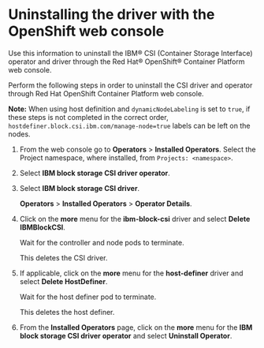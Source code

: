 # Uninstalling the driver with the OpenShift web console

Use this information to uninstall the IBM® CSI (Container Storage Interface) operator and driver through the Red Hat® OpenShift® Container Platform web console.

Perform the following steps in order to uninstall the CSI driver and operator through Red Hat OpenShift Container Platform web console.

**Note:** When using host definition and `dynamicNodeLabeling` is set to `true`, if these steps is not completed in the correct order, `hostdefiner.block.csi.ibm.com/manage-node=true` labels can be left on the nodes.

1.  From the web console go to **Operators** > **Installed Operators**. Select the Project namespace, where installed, from `Projects: <namespace>`.

2.  Select **IBM block storage CSI driver operator**.

3.  Select **IBM block storage CSI driver**.

    **Operators** > **Installed Operators** > **Operator Details**.

4. Click on the **more** menu for the **ibm-block-csi** driver and select **Delete IBMBlockCSI**.

    Wait for the controller and node pods to terminate.

    This deletes the CSI driver.

5. If applicable, click on the **more** menu for the **host-definer** driver and select **Delete HostDefiner**.

    Wait for the host definer pod to terminate.

    This deletes the host definer.

6. From the **Installed Operators** page, click on the **more** menu for the **IBM block storage CSI driver operator** and select **Uninstall Operator**.


